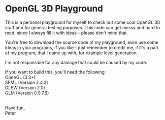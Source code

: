 # OpenGL 3D Playground

This is a personal playground for myself to check out some cool OpenGL 3D stuff and for general testing purposes.
This code can get messy and hard to read, since I always fill it with ideas - please don't mind that.

You're free to download the source code of my playground, even use some ideas in your programs, if you like - just remember to credit me, if it's a part of my program, that I came up with, for example level generation.

I'm not responsible for any damage that could be caused by my code.


If you want to build this, you'll need the following: <br />
  OpenGL  (3.3+)                                      <br />
  SFML    (Version 2.4.2)                             <br />
  GLEW    (Version 2.0)                               <br />
  GLM     (Version 0.9.7.6)                           <br />
  
<br />
Have fun,<br />
Peter
